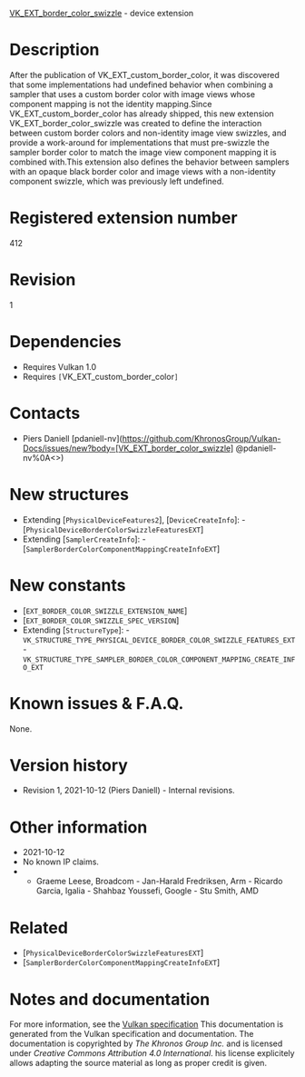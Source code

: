 [VK_EXT_border_color_swizzle](https://www.khronos.org/registry/vulkan/specs/1.3-extensions/man/html/VK_EXT_border_color_swizzle.html) - device extension

# Description
After the publication of VK_EXT_custom_border_color, it was discovered that
some implementations had undefined behavior when combining a sampler that
uses a custom border color with image views whose component mapping is not
the identity mapping.Since VK_EXT_custom_border_color has already shipped, this new extension
VK_EXT_border_color_swizzle was created to define the interaction between
custom border colors and non-identity image view swizzles, and provide a
work-around for implementations that must pre-swizzle the sampler border
color to match the image view component mapping it is combined with.This extension also defines the behavior between samplers with an opaque
black border color and image views with a non-identity component swizzle,
which was previously left undefined.

# Registered extension number
412

# Revision
1

# Dependencies
- Requires Vulkan 1.0
- Requires `[`VK_EXT_custom_border_color`]`

# Contacts
- Piers Daniell [pdaniell-nv](https://github.com/KhronosGroup/Vulkan-Docs/issues/new?body=[VK_EXT_border_color_swizzle] @pdaniell-nv%0A<<Here describe the issue or question you have about the VK_EXT_border_color_swizzle extension>>)

# New structures
- Extending [`PhysicalDeviceFeatures2`], [`DeviceCreateInfo`]:  - [`PhysicalDeviceBorderColorSwizzleFeaturesEXT`] 
- Extending [`SamplerCreateInfo`]:  - [`SamplerBorderColorComponentMappingCreateInfoEXT`]

# New constants
- [`EXT_BORDER_COLOR_SWIZZLE_EXTENSION_NAME`]
- [`EXT_BORDER_COLOR_SWIZZLE_SPEC_VERSION`]
- Extending [`StructureType`]:  - `VK_STRUCTURE_TYPE_PHYSICAL_DEVICE_BORDER_COLOR_SWIZZLE_FEATURES_EXT`  - `VK_STRUCTURE_TYPE_SAMPLER_BORDER_COLOR_COMPONENT_MAPPING_CREATE_INFO_EXT`

# Known issues & F.A.Q.
None.

# Version history
- Revision 1, 2021-10-12 (Piers Daniell)  - Internal revisions.

# Other information
* 2021-10-12
* No known IP claims.
*   - Graeme Leese, Broadcom  - Jan-Harald Fredriksen, Arm  - Ricardo Garcia, Igalia  - Shahbaz Youssefi, Google  - Stu Smith, AMD

# Related
- [`PhysicalDeviceBorderColorSwizzleFeaturesEXT`]
- [`SamplerBorderColorComponentMappingCreateInfoEXT`]

# Notes and documentation
For more information, see the [Vulkan specification](https://www.khronos.org/registry/vulkan/specs/1.3-extensions/html/vkspec.html)
This documentation is generated from the Vulkan specification and documentation.
The documentation is copyrighted by *The Khronos Group Inc.* and is licensed under *Creative Commons Attribution 4.0 International*.
his license explicitely allows adapting the source material as long as proper credit is given.
        